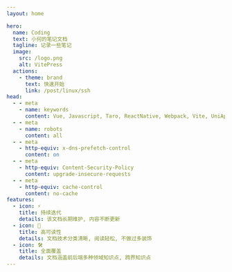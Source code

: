 ```yaml
---
layout: home

hero:
  name: Coding
  text: 小何的笔记文档
  tagline: 记录一些笔记
  image:
    src: /logo.png
    alt: VitePress
  actions:
    - theme: brand
      text: 快速开始
      link: /post/linux/ssh
head:
  - - meta
    - name: keywords
      content: Vue, Javascript, Taro, ReactNative, Webpack, Vite, UniApp, 小程序, H5, Docker, GitGoLang, Node, Nest, Mysql, Redis, 数据结构, 算法
  - - meta
    - name: robots
      content: all
  - - meta
    - http-equiv: x-dns-prefetch-control
      content: on
  - - meta
    - http-equiv: Content-Security-Policy
      content: upgrade-insecure-requests
  - - meta
    - http-equiv: cache-control
      content: no-cache
features:
  - icon: ⚡️
    title: 持续迭代
    details: 该文档长期维护, 内容不断更新
  - icon: 🖖
    title: 高可读性
    details: 文档技术分类清晰, 阅读轻松, 不做过多装饰
  - icon: 🛠️
    title: 全面覆盖
    details: 文档涵盖前后端多种领域知识点, 跨界知识点
---
```

